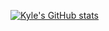 [![Kyle's GitHub stats](https://github-readme-stats.vercel.app/api?username=kylecrob&count_private=true)](https://github.com/anuraghazra/github-readme-stats)
